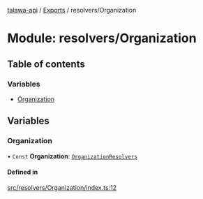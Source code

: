 [talawa-api](../README.md) / [Exports](../modules.md) / resolvers/Organization

# Module: resolvers/Organization

## Table of contents

### Variables

- [Organization](resolvers_Organization.md#organization)

## Variables

### Organization

• `Const` **Organization**: [`OrganizationResolvers`](types_generatedGraphQLTypes.md#organizationresolvers)

#### Defined in

[src/resolvers/Organization/index.ts:12](https://github.com/PalisadoesFoundation/talawa-api/blob/3677888/src/resolvers/Organization/index.ts#L12)
